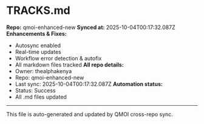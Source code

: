# TRACKS.md

**Repo:** qmoi-enhanced-new
**Synced at:** 2025-10-04T00:17:32.087Z
**Enhancements & Fixes:**
- Autosync enabled
- Real-time updates
- Workflow error detection & autofix
- All markdown files tracked
**All repo details:**
- Owner: thealphakenya
- Repo: qmoi-enhanced-new
- Last sync: 2025-10-04T00:17:32.087Z
**Automation status:**
- Status: Success
- All .md files updated
---
This file is auto-generated and updated by QMOI cross-repo sync.
